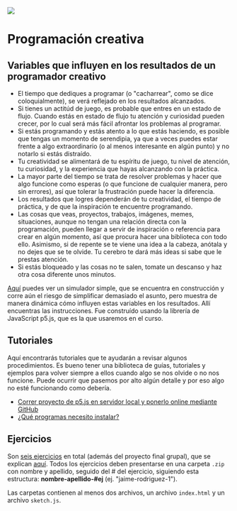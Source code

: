 ![](https://github.com/jaimander/nd-programacioncreativa/blob/main/docs/fp-gh-code.png)
# Programación creativa 

## Variables que influyen en los resultados de un programador creativo
- El tiempo que dediques a programar (o "cacharrear", como se dice coloquialmente), se verá reflejado en los resultados alcanzados.
- Si tienes un actitúd de juego, es probable que entres en un estado de flujo. Cuando estás en estado de flujo tu atención y curiosidad pueden crecer, por lo cual será más fácil afrontar los problemas al programar.
- Si estás programando y estás atento a lo que estás haciendo, es posible que tengas un momento de serendipia, ya que a veces puedes estar frente a algo extraordinario (o al menos interesante en algún punto) y no notarlo si estás distraído.
- Tu creatividad se alimentará de tu espíritu de juego, tu nivel de atención, tu curiosidad, y la experiencia que hayas alcanzando con la práctica.
- La mayor parte del tiempo se trata de resolver problemas y hacer que algo funcione como esperas (o que funcione de cualquier manera, pero sin errores), así que tolerar la frustración puede hacer la diferencia.
- Los resultados que logres dependerán de tu creatividad, el tiempo de práctica, y de que la inspiración te encuentre programando.
- Las cosas que veas, proyectos, trabajos, imágenes, memes, situaciones, aunque no tengan una relación directa con la programación, pueden llegar a servir de inspiración o referencia para crear en algún momento, así que procura hacer una biblioteca con todo ello. Asimismo, si de repente se te viene una idea a la cabeza, anótala y no dejes que se te olvide. Tu cerebro te dará más ideas si sabe que le prestas atención.
- Si estás bloqueado y las cosas no te salen, tomate un descanso y haz otra cosa diferente unos minutos.

[Aquí](https://jaimander.github.io/algoritmo-de-la-programacion-creativa/) puedes ver un simulador simple, que se encuentra en construcción y corre aún el riesgo de simplificar demasiado el asunto, pero muestra de manera dinámica cómo influyen estas variables en los resultados. Allí encuentras las instrucciones. Fue construído usando la librería de JavaScript p5.js, que es la que usaremos en el curso.

## Tutoriales
Aquí encontrarás tutoriales que te ayudarán a revisar algunos procedimientos. Es bueno tener una biblioteca de guías, tutoriales y ejemplos para volver siempre a ellos cuando algo se nos olvide o no nos funcione. Puede ocurrir que pasemos por alto algún detalle y por eso algo no esté funcionando como debería.

- [Correr proyecto de p5.js en servidor local y ponerlo online mediante GitHub](https://github.com/jaimander/nd-programacioncreativa/wiki/p5.js-en-servidor-local-y-ponerlo-en-l%C3%ADnea-usando-GitHub)
- [¿Qué programas necesito instalar?](https://github.com/jaimander/ND-Programacion-Creativa/wiki/%C2%BFQu%C3%A9-programas-necesito%3F)

## Ejercicios
Son [seis ejercicios](https://github.com/jaimander/ND-Programacion-Creativa/tree/main/ejercicios) en total (además del proyecto final grupal), que se explican [aquí](https://github.com/jaimander/ND-Programacion-Creativa/tree/main/ejercicios). Todos los ejercicios deben presentarse en una carpeta `.zip` con nombre y apellido, seguido del # del ejercicio, siguiendo esta estructura: **nombre-apellido-#ej** (ej. "jaime-rodriguez-1").

Las carpetas contienen al menos dos archivos, un archivo `index.html` y un archivo `sketch.js`.

